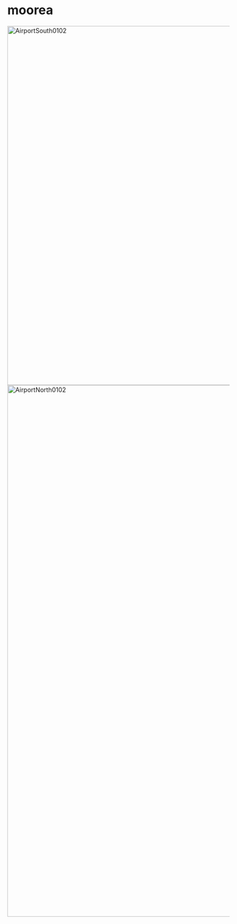 # moorea

<img width="814" alt="AirportSouth0102" src="https://github.com/ira-koroleva-tnc/moorea/assets/104453536/887c8cb5-09a5-4b52-ba6c-8a0eb14485d9">
<img width="1205" alt="AirportNorth0102" src="https://github.com/ira-koroleva-tnc/moorea/assets/104453536/05a1b768-25b4-43b1-b680-b00b13df9143">
